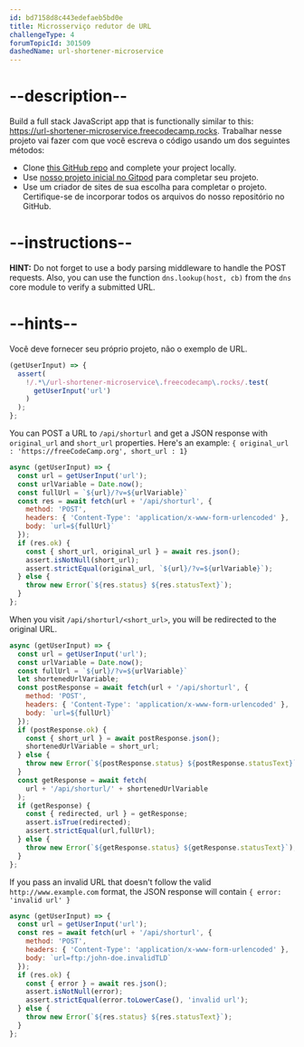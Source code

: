 ```yaml
---
id: bd7158d8c443edefaeb5bd0e
title: Microsserviço redutor de URL
challengeType: 4
forumTopicId: 301509
dashedName: url-shortener-microservice
---
```


# --description--

Build a full stack JavaScript app that is functionally similar to this: <a href="https://url-shortener-microservice.freecodecamp.rocks" target="_blank" rel="noopener noreferrer nofollow">https://url-shortener-microservice.freecodecamp.rocks</a>. Trabalhar nesse projeto vai fazer com que você escreva o código usando um dos seguintes métodos:

-   Clone <a href="https://github.com/freeCodeCamp/boilerplate-project-urlshortener/" target="_blank" rel="noopener noreferrer nofollow">this GitHub repo</a> and complete your project locally.
-   Use <a href="https://gitpod.io/?autostart=true#https://github.com/freeCodeCamp/boilerplate-project-urlshortener/" target="_blank" rel="noopener noreferrer nofollow">nosso projeto inicial no Gitpod</a> para completar seu projeto.
-   Use um criador de sites de sua escolha para completar o projeto. Certifique-se de incorporar todos os arquivos do nosso repositório no GitHub.

# --instructions--

**HINT:** Do not forget to use a body parsing middleware to handle the POST requests. Also, you can use the function `dns.lookup(host, cb)` from the `dns` core module to verify a submitted URL.

# --hints--

Você deve fornecer seu próprio projeto, não o exemplo de URL.

```js
(getUserInput) => {
  assert(
    !/.*\/url-shortener-microservice\.freecodecamp\.rocks/.test(
      getUserInput('url')
    )
  );
};
```

You can POST a URL to `/api/shorturl` and get a JSON response with `original_url` and `short_url` properties. Here's an example: `{ original_url : 'https://freeCodeCamp.org', short_url : 1}`

```js
async (getUserInput) => {
  const url = getUserInput('url');
  const urlVariable = Date.now();
  const fullUrl = `${url}/?v=${urlVariable}`
  const res = await fetch(url + '/api/shorturl', {
    method: 'POST',
    headers: { 'Content-Type': 'application/x-www-form-urlencoded' },
    body: `url=${fullUrl}`
  });
  if (res.ok) {
    const { short_url, original_url } = await res.json();
    assert.isNotNull(short_url);
    assert.strictEqual(original_url, `${url}/?v=${urlVariable}`);
  } else {
    throw new Error(`${res.status} ${res.statusText}`);
  }
};
```

When you visit `/api/shorturl/<short_url>`, you will be redirected to the original URL.

```js
async (getUserInput) => {
  const url = getUserInput('url');
  const urlVariable = Date.now();
  const fullUrl = `${url}/?v=${urlVariable}`
  let shortenedUrlVariable;
  const postResponse = await fetch(url + '/api/shorturl', {
    method: 'POST',
    headers: { 'Content-Type': 'application/x-www-form-urlencoded' },
    body: `url=${fullUrl}`
  });
  if (postResponse.ok) {
    const { short_url } = await postResponse.json();
    shortenedUrlVariable = short_url;
  } else {
    throw new Error(`${postResponse.status} ${postResponse.statusText}`);
  }
  const getResponse = await fetch(
    url + '/api/shorturl/' + shortenedUrlVariable
  );
  if (getResponse) {
    const { redirected, url } = getResponse;
    assert.isTrue(redirected);
    assert.strictEqual(url,fullUrl);
  } else {
    throw new Error(`${getResponse.status} ${getResponse.statusText}`);
  }
};
```

If you pass an invalid URL that doesn't follow the valid `http://www.example.com` format, the JSON response will contain `{ error: 'invalid url' }`

```js
async (getUserInput) => {
  const url = getUserInput('url');
  const res = await fetch(url + '/api/shorturl', {
    method: 'POST',
    headers: { 'Content-Type': 'application/x-www-form-urlencoded' },
    body: `url=ftp:/john-doe.invalidTLD`
  });
  if (res.ok) {
    const { error } = await res.json();
    assert.isNotNull(error);
    assert.strictEqual(error.toLowerCase(), 'invalid url');
  } else {
    throw new Error(`${res.status} ${res.statusText}`);
  }
};
```

